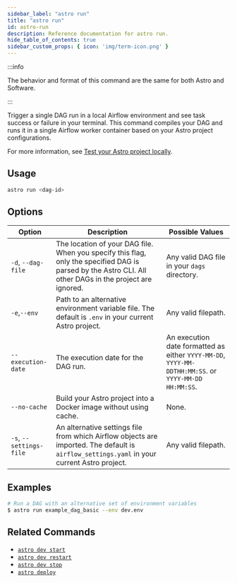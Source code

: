 ```yaml
---
sidebar_label: "astro run"
title: "astro run"
id: astro-run
description: Reference documentation for astro run.
hide_table_of_contents: true
sidebar_custom_props: { icon: 'img/term-icon.png' }
---
```


:::info

The behavior and format of this command are the same for both Astro and Software.

:::

Trigger a single DAG run in a local Airflow environment and see task success or failure in your terminal. This command compiles your DAG and runs it in a single Airflow worker container based on your Astro project configurations.

For more information, see [Test your Astro project locally](cli/test-your-astro-project-locally.md).

## Usage

```sh
astro run <dag-id>
```

## Options

| Option                  | Description                                                                                                                                 | Possible Values                            |
| ----------------------- | ------------------------------------------------------------------------------------------------------------------------------------------- | ------------------------------------------ |
| `-d`, `--dag-file` | The location of your DAG file. When you specify this flag, only the specified DAG is parsed by the Astro CLI. All other DAGs in the project are ignored.| Any valid DAG file in your `dags` directory. |
| `-e`,`--env`            | Path to an alternative environment variable file. The default is `.env` in your current Astro project.                                      | Any valid filepath.                         |
| `--execution-date`            | The execution date for the DAG run.                                      | An execution date formatted as either `YYYY-MM-DD`, `YYYY-MM-DDTHH:MM:SS`. or `YYYY-MM-DD HH:MM:SS`.                        |
| `--no-cache`            | Build your Astro project into a Docker image without using cache.                                                                           | None.                                       |
| `-s`, `--settings-file` | An alternative settings file from which Airflow objects are imported. The default is `airflow_settings.yaml` in your current Astro project. | Any valid filepath. |

## Examples

```sh
# Run a DAG with an alternative set of environment variables
$ astro run example_dag_basic --env dev.env
```

## Related Commands

- [`astro dev start`](cli/astro-dev-start.md)
- [`astro dev restart`](cli/astro-dev-restart.md)
- [`astro dev stop`](cli/astro-dev-stop.md)
- [`astro deploy`](cli/astro-deploy.md)